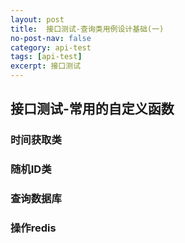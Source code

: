 ```yaml
---
layout: post
title:  接口测试-查询类用例设计基础(一)
no-post-nav: false
category: api-test
tags: [api-test]
excerpt: 接口测试
---
```




## 接口测试-常用的自定义函数

### 时间获取类



### 随机ID类



### 查询数据库





### 操作redis





